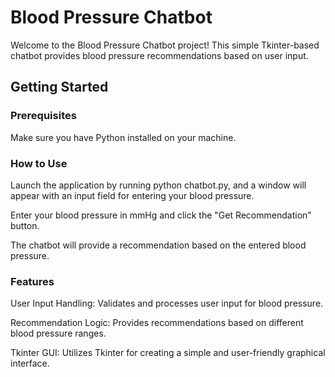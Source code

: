 # Blood Pressure Chatbot

Welcome to the Blood Pressure Chatbot project! This simple Tkinter-based chatbot provides blood pressure recommendations based on user input.

## Getting Started

### Prerequisites

Make sure you have Python installed on your machine.

### How to Use

Launch the application by running python chatbot.py, and a window will appear with an input field for entering your blood pressure.

Enter your blood pressure in mmHg and click the "Get Recommendation" button.

The chatbot will provide a recommendation based on the entered blood pressure.

### Features

User Input Handling: Validates and processes user input for blood pressure.

Recommendation Logic: Provides recommendations based on different blood pressure ranges.

Tkinter GUI: Utilizes Tkinter for creating a simple and user-friendly graphical interface.
